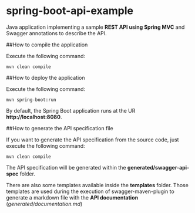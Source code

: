 # spring-boot-api-example
Java application implementing a sample **REST API using Spring MVC** and Swagger annotations to describe the API.

##How to compile the application

Execute the following command:

```
mvn clean compile
```

##How to deploy the application

Execute the following command:

```
mvn spring-boot:run
```

By default, the Spring Boot application runs at the UR **http://localhost:8080**.

##How to generate the API specification file

If you want to generate the API specification from the source code, just execute the following command:

```
mvn clean compile
```

The API specification will be generated within the **generated/swagger-api-spec** folder.

There are also some templates available inside the **templates** folder. Those templates are used during the execution of swagger-maven-plugin to generate a markdown file with the **API documentation** (*generated/documentation.md*)